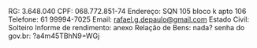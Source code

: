 RG: 3.648.040
CPF: 068.772.851-74
Endereço: SQN 105 bloco k apto 106
Telefone: 61 99994-7025
Email: rafael.g.depaulo@gmail.com
Estado Civil: Solteiro
Informe de rendimento: anexo
Relação de Bens: nada?
senha do gov.br: ?a4m45TBhN9=WGj